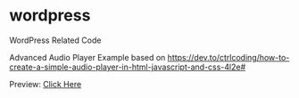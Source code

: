 # wordpress
WordPress Related Code

Advanced Audio Player
Example based on https://dev.to/ctrlcoding/how-to-create-a-simple-audio-player-in-html-javascript-and-css-4l2e#

Preview: <a target=”_blank” href="https://htmlpreview.github.io/?https://github.com/kevinvorwerk/wordpress/blob/main/index.html"> Click Here </a>
